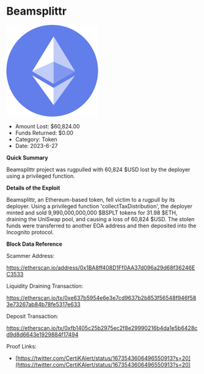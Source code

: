 # Beamsplittr
![Beamsplittr](/rektimages/Beamsplittr.png)
- Amount Lost: $60,824.00
- Funds Returned: $0.00
- Category: Token
- Date: 2023-6-27

**Quick Summary**

Beamsplittr project was rugpulled with 60,824 $USD lost by the deployer using a privileged function.

  


 **Details of the Exploit**

Beamsplittr, an Ethereum-based token, fell victim to a rugpull by its deployer. Using a privileged function 'collectTaxDistribution', the deployer minted and sold 9,990,000,000,000 $BSPLT tokens for 31.98 $ETH, draining the UniSwap pool, and causing a loss of 60,824 $USD. The stolen funds were transferred to another EOA address and then deposited into the Incognito protocol.

  


 **Block Data Reference**

Scammer Address:

https://etherscan.io/address/0x1BA8ff408D1Ff0AA37d096a29d68f36246EC3533

  


Liquidity Draining Transaction:

https://etherscan.io/tx/0xe637b5954e6e3e7cd9637b2b853f56548f946f583e73267ab84b78fe5317e633

  


Deposit Transaction:

https://etherscan.io/tx/0xfb1405c25b2975ec2f8e29990216b4da1e5b6428cd9d8d6643e1929884f17494


Proof Links:
- [https://twitter.com/CertiKAlert/status/1673543606496550913?s=20](https://twitter.com/CertiKAlert/status/1673543606496550913?s=20)


